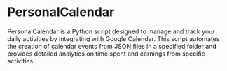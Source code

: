 # PersonalCalendar
PersonalCalendar is a Python script designed to manage and track your daily activities by integrating with Google Calendar. This script automates the creation of calendar events from JSON files in a specified folder and provides detailed analytics on time spent and earnings from specific activities.
